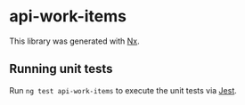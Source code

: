 # api-work-items

This library was generated with [Nx](https://nx.dev).

## Running unit tests

Run `ng test api-work-items` to execute the unit tests via [Jest](https://jestjs.io).
